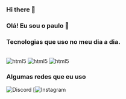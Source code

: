 ### Hi there 👋 

### Olá! Eu sou o paulo 👋




### Tecnologias que uso no meu dia a dia.

  <div style="dosplay: inlaine_block"><br>  
    
<img alt= "html5" src="https://img.shields.io/badge/HTML5-E34F26?style=for-the-badge&logo=html5&logoColor=white"/>
<img alt= "html5" src="https://img.shields.io/badge/CSS3-1572B6?style=for-the-badge&logo=css3&logoColor=white"/>
<img alt= "html5" src="https://img.shields.io/badge/Java-ED8B00?style=for-the-badge&logo=openjdk&logoColor=white"/>


### Algumas redes que eu uso 

<img alt= "Discord" src="https://img.icons8.com/?size=100&id=89436&format=png&color=000000"/>  [![Instagram](https://img.icons8.com/?size=100&id=TSZw5VixabhS&format=png&color=000000/)




